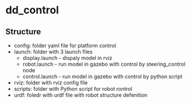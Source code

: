 # dd_control

## Structure
- config: folder yaml file for platform control
- launch: folder with 3 launch files
   - display.launch - dispaly model in rviz
   - robot.launch - run model in gazebo with control by steering_control node
   - control.launch - run model in gazebo with control by python script
- rviz: folder with rviz config file
- scripts: folder with Python script for robot rontrol
- urdf: foledr with urdf file with robot structure defenition
